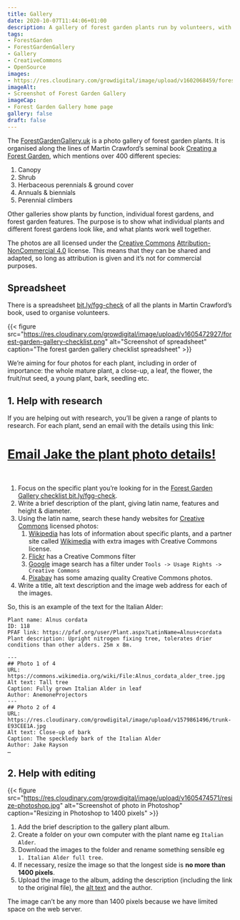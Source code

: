 ```yaml
---
title: Gallery
date: 2020-10-07T11:44:06+01:00
description: A gallery of forest garden plants run by volunteers, with instructions on how to help
tags: 
- ForestGarden
- ForestGardenGallery
- Gallery
- CreativeCommons
- OpenSource
images: 
- https://res.cloudinary.com/growdigital/image/upload/v1602068459/forestgardengallery.uk.jpg
imageAlt:
- Screenshot of Forest Garden Gallery
imageCap:
- Forest Garden Gallery home page
gallery: false
draft: false
---
```


The [ForestGardenGallery.uk](https://forestgardengallery.uk/) is a photo gallery of forest garden plants. It is organised along the lines of Martin Crawford’s seminal book [Creating a Forest Garden](https://www.agroforestry.co.uk/product/creating-a-forest-garden-2/), which mentions over 400 different species:

1. Canopy
2. Shrub
3. Herbaceous perennials & ground cover
4. Annuals & biennials
5. Perennial climbers

Other galleries show plants by function, individual forest gardens, and forest garden features. The purpose is to show what individual plants and different forest gardens look like, and what plants work well together.

The photos are all licensed under the [Creative Commons](https://creativecommons.org/) [Attribution-NonCommercial 4.0](https://creativecommons.org/licenses/by-nc/4.0/) license. This means that they can be shared and adapted, so long as attribution is given and it’s not for commercial purposes.

## Spreadsheet

There is a spreadsheet [bit.ly/fgg-check](https://bit.ly/fgg-check) of all the plants in Martin Crawford’s book, used to organise volunteers.

{{< figure src="https://res.cloudinary.com/growdigital/image/upload/v1605472927/forest-garden-gallery-checklist.png" alt="Screenshot of spreadsheet" caption="The forest garden gallery checklist spreadsheet" >}}

We’re aiming for four photos for each plant, including in order of importance: the whole mature plant, a close-up, a leaf, the flower, the fruit/nut seed, a young plant, bark, seedling etc.

## 1. Help with research

If you are helping out with research, you’ll be given a range of plants to research. For each plant, send an email with the details using this link: 

# <a class="button" href="mailto:hi@forestgardengallery.grwd.uk?subject=Plant photo details&amp;body=Plant%20name:%20%0aID:%20%0aPFAF%20link:%20%0aPlant%20description:%20%0a%0a---%0a##%20Photo%201%20%0aURL:%20%0aAlt%20text:%20%0aCaption:%20%0aAuthor:%20%0a---%0a##%20Photo%202%20%0aURL:%20%0aAlt%20text:%20%0aCaption:%20%0aAuthor:%20%0a---%0a##%20Photo%203%20%0aURL:%20%0aAlt%20text:%20%0aCaption:%20%0aAuthor:%20%0a---%0a##%20Photo%204%20%0aURL:%20%0aAlt%20text:%20%0aCaption:%20%0aAuthor:%20%0a---%0a##%20Photo%205%20%0aURL:%20%0aAlt%20text:%20%0aCaption:%20%0aAuthor:%20%0a---%0a##%20Photo%206%20%0aURL:%20%0aAlt%20text:%20%0aCaption:%20%0aAuthor:%20%20%0a%0aThank%20you!">Email Jake the plant photo details!</a>

<br>

1. Focus on the specific plant you’re looking for in the [Forest Garden Gallery checklist bit.ly/fgg-check](https://bit.ly/fgg-check).
2. Write a brief description of the plant, giving latin name, features and height & diameter.
3. Using the latin name, search these handy websites for [Creative Commons](https://creativecommons.org/) licensed photos:
    1. [Wikipedia](https://en.wikipedia.org/wiki/) has lots of information about specific plants, and a partner site called [Wikimedia](https://commons.wikimedia.org/wiki/Main_Page) with extra images with Creative Commons license.
    2. [Flickr](https://www.flickr.com/) has a Creative Commons filter 
    3. [Google](https://www.google.co.uk/) image search has a filter under `Tools -> Usage Rights -> Creative Commons` 
    4. [Pixabay](https://pixabay.com/) has some amazing quality Creative Commons photos.
4. Write a title, alt text description and the image web address for each of the images.

So, this is an example of the text for the Italian Alder:

```
Plant name: Alnus cordata
ID: 118
PFAF link: https://pfaf.org/user/Plant.aspx?LatinName=Alnus+cordata
Plant description: Upright nitrogen fixing tree, tolerates drier conditions than other alders. 25m x 8m.

---
## Photo 1 of 4
URL: https://commons.wikimedia.org/wiki/File:Alnus_cordata_alder_tree.jpg
Alt text: Tall tree
Caption: Fully grown Italian Alder in leaf
Author: AnemoneProjectors
---
## Photo 2 of 4
URL: https://res.cloudinary.com/growdigital/image/upload/v1579861496/trunk-E93CEE1A.jpg
Alt text: Close-up of bark
Caption: The speckledy bark of the Italian Alder
Author: Jake Rayson
…
```

## 2. Help with editing

{{< figure src="https://res.cloudinary.com/growdigital/image/upload/v1605474571/resize-photoshop.jpg" alt="Screenshot of photo in Photoshop" caption="Resizing in Photoshop to 1400 pixels" >}}

1. Add the brief description to the gallery plant album.
2. Create a folder on your own computer with the plant name eg `Italian Alder`.
3. Download the images to the folder and rename something sensible eg `1. Italian Alder full tree`.
4. If necessary, resize the image so that the longest side is **no more than 1400 pixels**.
3. Upload the image to the album, adding the description (including the link to the original file), the [alt text](https://moz.com/learn/seo/alt-text) and the author.

The image can’t be any more than 1400 pixels because we have limited space on the web server.
